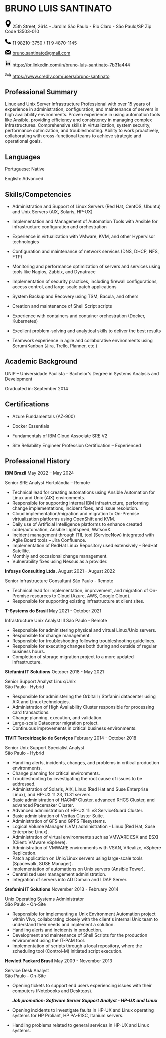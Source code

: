  
# BRUNO LUIS SANTINATO
 
<img src="images/location.png" alt="drawing" width="20"/> 25th Street, 2614 - Jardim São Paulo - Rio Claro - São Paulo/SP Zip Code 13503-010

<img src="images/phone.png" alt="drawing" width="20"/> 11 98210-3750 / 11 9 4870-1145

<img src="images/mail.png" alt="drawing" width="20"/> <bruno.santinato@gmail.com>

<img src="images/linkedin-logo.png" alt="drawing" width="20"/> <https://br.linkedin.com/in/bruno-luis-santinato-7b31a444>

<img src="images/credly_logo_icon.png" alt="drawing" width="20"/> <https://www.credly.com/users/bruno-santinato>

## Professional Summary
Linux and Unix Server Infrastructure Professional with over 15 years of experience in administration, configuration, and maintenance of servers in high availability environments. Proven experience in using automation tools like Ansible, providing efficiency and consistency in managing complex infrastructures. Comprehensive skills in virtualization, system security, performance optimization, and troubleshooting. Ability to work proactively, collaborating with cross-functional teams to achieve strategic and operational goals.
## Languages

Portuguese: Native

English: Advanced
## Skills/Competencies

- Administration and Support of Linux Servers (Red Hat, CentOS, Ubuntu) and Unix Servers (AIX, Solaris, HP-UX)

- Implementation and Management of Automation Tools with Ansible for infrastructure configuration and orchestration

- Experience in virtualization with VMware, KVM, and other Hypervisor technologies

- Configuration and maintenance of network services (DNS, DHCP, NFS, FTP)

- Monitoring and performance optimization of servers and services using tools like Nagios, Zabbix, and Dynatrace

- Implementation of security practices, including firewall configurations, access control, and large-scale patch applications

- System Backup and Recovery using TSM, Bacula, and others

- Creation and maintenance of Shell Script scripts

- Experience with containers and container orchestration (Docker, Kubernetes)

- Excellent problem-solving and analytical skills to deliver the best results

- Teamwork experience in agile and collaborative environments using Scrum/Kanban (Jira, Trello, Planner, etc.)


## Academic Background
UNIP – Universidade Paulista – Bachelor's Degree in Systems Analysis and Development

Graduated in: September 2014
## Certifications
- Azure Fundamentals (AZ-900)

- Docker Essentials

- Fundamentals of IBM Cloud Associate SRE V2

- Site Reliability Engineer Profession Certification – Experienced

## Professional History
**IBM Brazil** May 2022 – May 2024

Senior SRE Analyst 
Hortolândia – Remote

- Technical lead for creating automations using Ansible Automation for Linux and Unix (AIX) environments.
- Responsible for supporting internal IBM infrastructure, performing change implementations, incident fixes, and issue resolution.
- Cloud implementation/migration and migration to On-Premise virtualization platforms using OpenShift and KVM.
- Daily use of Artificial Intelligence platforms to enhance created code/automation, Ansible Lightspeed, WatsonX.
- Incident management through ITIL tool (ServiceNow) integrated with Agile Board tools – Jira Confluence.
- Implementation of RedHat Linux Repository used extensively – RedHat Satellite.
- Monthly and occasional change management.
- Vulnerability fixes using Nessus as a provider.

**Infosys Consulting Ltda.** August 2021 - August 2022 

Senior Infrastructure Consultant 
São Paulo - Remote

- Technical lead for implementation, improvement, and migration of On-Premise resources to Cloud (Azure, AWS, Google Cloud).
- Responsible for supporting existing infrastructure at client sites.

**T-Systems do Brasil** May 2021 - October 2021 

Infrastructure Unix Analyst III
São Paulo - Remote

- Responsible for administering physical and virtual Linux/Unix servers.
- Responsible for change management.
- Responsible for troubleshooting following troubleshooting guidelines.
- Responsible for executing changes both during and outside of regular business hours.
- Completion of storage migration project to a more updated infrastructure.

**Stefanini IT Solutions** October 2018 - May 2021 

Senior Support Analyst Linux/Unix  
São Paulo - Hybrid

- Responsible for administering the Orbitall / Stefanini datacenter using AIX and Linux technologies.
- Administration of High Availability Cluster responsible for processing card transactions.
- Change planning, execution, and validation.
- Large-scale Datacenter migration project.
- Continuous improvements in critical business environments.

**TIVIT Terceirização de Serviços** February 2014 - October 2018 

Senior Unix Support Specialist Analyst  
São Paulo - Hybrid

- Handling alerts, incidents, changes, and problems in critical production environments.
- Change planning for critical environments.
- Troubleshooting by investigating the root cause of issues to be addressed.
- Administration of Solaris, AIX, Linux (Red Hat and Suse Enterprise Linux), and HP-UX 11.23, 11.31 servers.
- Basic administration of HACMP Cluster, advanced RHCS Cluster, and advanced Pacemaker Cluster.
- Advanced administration of HP-UX 11i v3 ServiceGuard Cluster.
- Basic administration of Veritas Cluster Suite.
- Administration of GFS and GPFS Filesystems.
- Logical Volume Manager (LVM) administration - Linux (Red Hat, Suse Enterprise Linux).
- Administration of virtual environments such as VMWARE ESX and ESXI (Client: VMware vSphere).
- Administration of VMWARE environments with VSAN, VRealize, vSphere Replication.
- Patch application on Unix/Linux servers using large-scale tools (Spacewalk, SUSE Manager).
- Implementation of automations on Unix servers (Ansible Tower).
- Centralized user management administration.
- Integration of servers into AD Domain and LDAP Server.

**Stefanini IT Solutions** November 2013 - February 2014 

Unix Operating Systems Administrator  
São Paulo - On-Site

- Responsible for implementing a Unix Environment Automation project within Vivo, collaborating closely with the client's internal Unix team to understand their needs and implement a solution.
- Handling alerts and incidents in production.
- Development and maintenance of Shell Scripts for the production environment using the IT-PAM tool.
- Implementation of scripts through a local repository, where the scheduling tool (Control-M) initiated script execution.

**Hewlett Packard Brasil** May 2009 - November 2013

Service Desk Analyst  
São Paulo - On-Site

- Opening tickets to support end users experiencing issues with their computers (Notebooks and Desktops).

  ***Job promotion: Software Server Support Analyst - HP-UX and Linux***
- Opening incidents to investigate faults in HP-UX and Linux operating systems for HP Proliant, HP PA-RISC, Itanium servers.
- Handling problems related to general services in HP-UX and Linux systems.